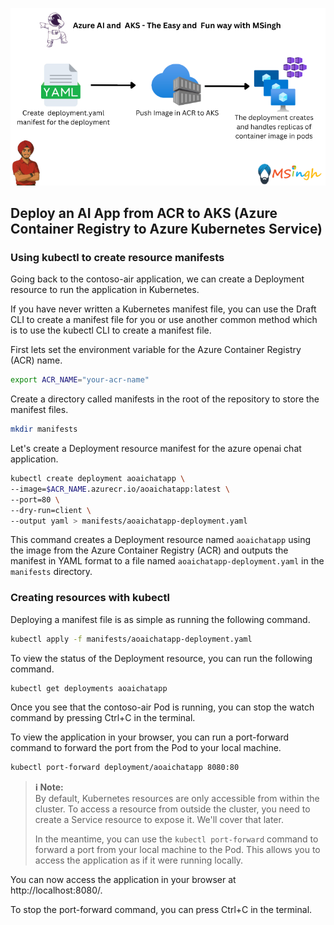 ![Deploying AI App from ACR to AKS](./Assets/acr_to_aks.png)

## Deploy an AI App from ACR to AKS (Azure Container Registry to Azure Kubernetes Service)

### Using kubectl to create resource manifests

Going back to the contoso-air application, we can create a Deployment resource to run the application in Kubernetes.

If you have never written a Kubernetes manifest file, you can use the Draft CLI to create a manifest file for you or use another common method which is to use the kubectl CLI to create a manifest file.

First lets set the environment variable for the Azure Container Registry (ACR) name.
```bash
export ACR_NAME="your-acr-name"
```

Create a directory called manifests in the root of the repository to store the manifest files.
```bash
mkdir manifests
```

Let's create a Deployment resource manifest for the azure openai chat application.
```bash
kubectl create deployment aoaichatapp \
--image=$ACR_NAME.azurecr.io/aoaichatapp:latest \
--port=80 \
--dry-run=client \
--output yaml > manifests/aoaichatapp-deployment.yaml
```

This command creates a Deployment resource named `aoaichatapp` using the image from the Azure Container Registry (ACR) and outputs the manifest in YAML format to a file named `aoaichatapp-deployment.yaml` in the `manifests` directory.

### Creating resources with kubectl

Deploying a manifest file is as simple as running the following command.
```bash
kubectl apply -f manifests/aoaichatapp-deployment.yaml
```

To view the status of the Deployment resource, you can run the following command.
```bash
kubectl get deployments aoaichatapp
```

Once you see that the contoso-air Pod is running, you can stop the watch command by pressing Ctrl+C in the terminal.

To view the application in your browser, you can run a port-forward command to forward the port from the Pod to your local machine.
```bash
kubectl port-forward deployment/aoaichatapp 8080:80
```

> **ℹ️ Note:**  
> By default, Kubernetes resources are only accessible from within the cluster. To access a resource from outside the cluster, you need to create a Service resource to expose it. We'll cover that later.  
>  
> In the meantime, you can use the `kubectl port-forward` command to forward a port from your local machine to the Pod. This allows you to access the application as if it were running locally.

You can now access the application in your browser at http://localhost:8080/.

To stop the port-forward command, you can press Ctrl+C in the terminal.